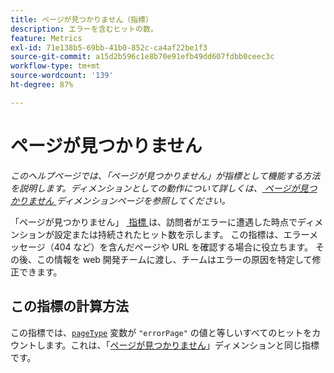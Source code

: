 ```yaml
---
title: ページが見つかりません（指標）
description: エラーを含むヒットの数。
feature: Metrics
exl-id: 71e138b5-69bb-41b0-852c-ca4af22be1f3
source-git-commit: a15d2b596c1e8b70e91efb49dd607fdbb0ceec3c
workflow-type: tm+mt
source-wordcount: '139'
ht-degree: 87%

---
```


# ページが見つかりません

*このヘルプページでは、「ページが見つかりません」が指標として機能する方法を説明します。ディメンションとしての動作について詳しくは、[&#x200B; ページが見つかりません &#x200B;](../dimensions/pages-not-found.md) ディメンションページを参照してください。*

「ページが見つかりません」 [&#x200B; 指標 &#x200B;](overview.md) は、訪問者がエラーに遭遇した時点でディメンションが設定または持続されたヒット数を示します。 この指標は、エラーメッセージ（404 など）を含んだページや URL を確認する場合に役立ちます。 その後、この情報を web 開発チームに渡し、チームはエラーの原因を特定して修正できます。

## この指標の計算方法

この指標では、[`pageType`](/help/implement/vars/page-vars/pagetype.md) 変数が `"errorPage"` の値と等しいすべてのヒットをカウントします。これは、「[ページが見つかりません](../dimensions/pages-not-found.md)」ディメンションと同じ指標です。
